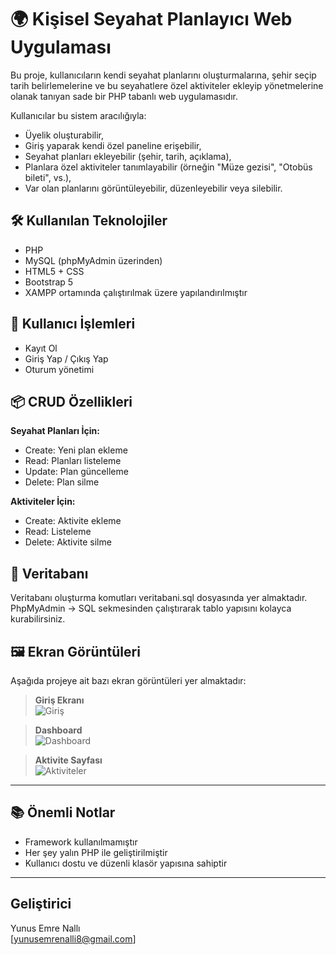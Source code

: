 
# 🌍 Kişisel Seyahat Planlayıcı Web Uygulaması

Bu proje, kullanıcıların kendi seyahat planlarını oluşturmalarına, şehir seçip tarih belirlemelerine ve bu seyahatlere özel aktiviteler ekleyip yönetmelerine olanak tanıyan sade bir PHP tabanlı web uygulamasıdır.

Kullanıcılar bu sistem aracılığıyla:
- Üyelik oluşturabilir,
- Giriş yaparak kendi özel paneline erişebilir,
- Seyahat planları ekleyebilir (şehir, tarih, açıklama),
- Planlara özel aktiviteler tanımlayabilir (örneğin "Müze gezisi", "Otobüs bileti", vs.),
- Var olan planlarını görüntüleyebilir, düzenleyebilir veya silebilir.

## 🛠 Kullanılan Teknolojiler

-  PHP 
-  MySQL (phpMyAdmin üzerinden)
-  HTML5 + CSS
-  Bootstrap 5 
-  XAMPP ortamında çalıştırılmak üzere yapılandırılmıştır


## 🔐 Kullanıcı İşlemleri

-  Kayıt Ol 
-  Giriş Yap / Çıkış Yap
-  Oturum yönetimi 

## 📦 CRUD Özellikleri

**Seyahat Planları İçin:**
- Create: Yeni plan ekleme
- Read: Planları listeleme
- Update: Plan güncelleme
- Delete: Plan silme

**Aktiviteler İçin:**
- Create: Aktivite ekleme
- Read: Listeleme
- Delete: Aktivite silme

## 🧾 Veritabanı

Veritabanı oluşturma komutları veritabani.sql dosyasında yer almaktadır.  
PhpMyAdmin → SQL sekmesinden çalıştırarak tablo yapısını kolayca kurabilirsiniz.



## 🖼 Ekran Görüntüleri

Aşağıda projeye ait bazı ekran görüntüleri yer almaktadır:

>  **Giriş Ekranı**  
> ![Giriş](img/login.png)

>  **Dashboard**  
> ![Dashboard](img/dashboard.png)

>  **Aktivite Sayfası**  
> ![Aktiviteler](img/activities.png)



---

## 📚 Önemli Notlar

- Framework kullanılmamıştır
- Her şey yalın PHP ile geliştirilmiştir
- Kullanıcı dostu ve düzenli klasör yapısına sahiptir

---

##  Geliştirici
 Yunus Emre Nallı  
 [yunusemrenalli8@gmail.com]  




